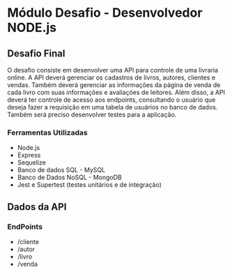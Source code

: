 # Módulo Desafio - Desenvolvedor NODE.js

## Desafio Final

O desafio consiste em desenvolver uma API para controle de uma livraria online.
A API deverá gerenciar os cadastros de livros, autores, clientes e vendas. Também deverá gerenciar as informações da página de venda de cada livro com suas informações e avaliações de leitores. Além disso, a API deverá ter controle de acesso aos endpoints, consultando o usuário que deseja fazer a requisição em uma tabela de usuários no banco de dados. Também será preciso desenvolver testes para a aplicação.

### Ferramentas Utilizadas

- Node.js
- Express
- Sequelize
- Banco de dados SQL - MySQL
- Banco de Dados NoSQL - MongoDB
- Jest e Supertest (testes unitários e de integração)

## Dados da API

### EndPoints

- /cliente
- /autor
- /livro
- /venda
